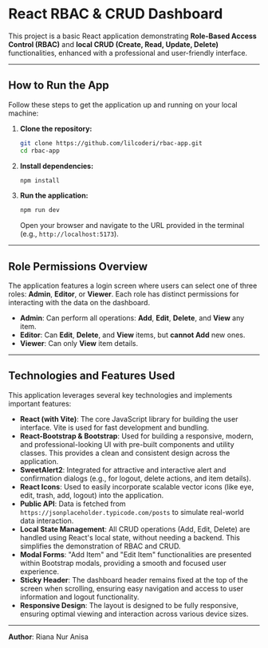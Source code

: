 # React RBAC & CRUD Dashboard

This project is a basic React application demonstrating **Role-Based Access Control (RBAC)** and **local CRUD (Create, Read, Update, Delete)** functionalities, enhanced with a professional and user-friendly interface.

---

## How to Run the App

Follow these steps to get the application up and running on your local machine:

1.  **Clone the repository:**

    ```bash
    git clone https://github.com/lilcoderi/rbac-app.git
    cd rbac-app
    ```

2.  **Install dependencies:**

    ```bash
    npm install
    ```

3.  **Run the application:**

    ```bash
    npm run dev
    ```

    Open your browser and navigate to the URL provided in the terminal (e.g., `http://localhost:5173`).

---

## Role Permissions Overview

The application features a login screen where users can select one of three roles: **Admin**, **Editor**, or **Viewer**. Each role has distinct permissions for interacting with the data on the dashboard.

* **Admin**: Can perform all operations: **Add**, **Edit**, **Delete**, and **View** any item.
* **Editor**: Can **Edit**, **Delete**, and **View** items, but **cannot Add** new ones.
* **Viewer**: Can only **View** item details.

---

## Technologies and Features Used

This application leverages several key technologies and implements important features:

* **React (with Vite)**: The core JavaScript library for building the user interface. Vite is used for fast development and bundling.
* **React-Bootstrap & Bootstrap**: Used for building a responsive, modern, and professional-looking UI with pre-built components and utility classes. This provides a clean and consistent design across the application.
* **SweetAlert2**: Integrated for attractive and interactive alert and confirmation dialogs (e.g., for logout, delete actions, and item details).
* **React Icons**: Used to easily incorporate scalable vector icons (like eye, edit, trash, add, logout) into the application.
* **Public API**: Data is fetched from `https://jsonplaceholder.typicode.com/posts` to simulate real-world data interaction.
* **Local State Management**: All CRUD operations (Add, Edit, Delete) are handled using React's local state, without needing a backend. This simplifies the demonstration of RBAC and CRUD.
* **Modal Forms**: "Add Item" and "Edit Item" functionalities are presented within Bootstrap modals, providing a smooth and focused user experience.
* **Sticky Header**: The dashboard header remains fixed at the top of the screen when scrolling, ensuring easy navigation and access to user information and logout functionality.
* **Responsive Design**: The layout is designed to be fully responsive, ensuring optimal viewing and interaction across various device sizes.

---

**Author**: Riana Nur Anisa
